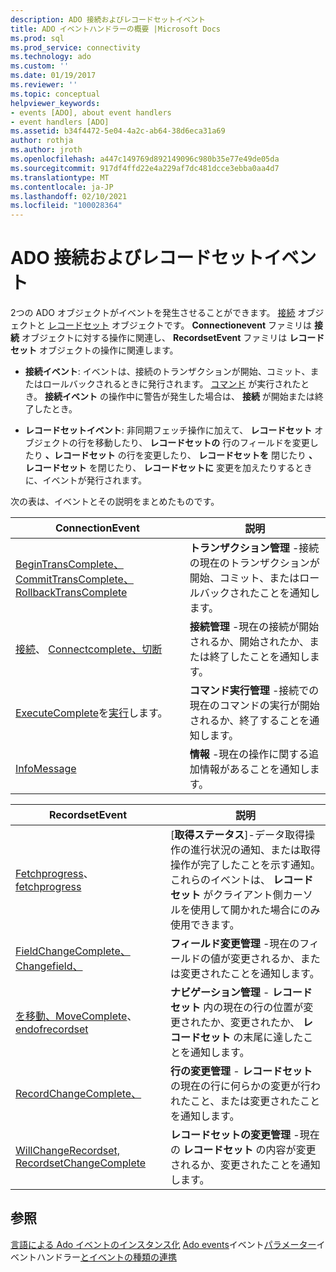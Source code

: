 ```yaml
---
description: ADO 接続およびレコードセットイベント
title: ADO イベントハンドラーの概要 |Microsoft Docs
ms.prod: sql
ms.prod_service: connectivity
ms.technology: ado
ms.custom: ''
ms.date: 01/19/2017
ms.reviewer: ''
ms.topic: conceptual
helpviewer_keywords:
- events [ADO], about event handlers
- event handlers [ADO]
ms.assetid: b34f4472-5e04-4a2c-ab64-38d6eca31a69
author: rothja
ms.author: jroth
ms.openlocfilehash: a447c149769d892149096c980b35e77e49de05da
ms.sourcegitcommit: 917df4ffd22e4a229af7dc481dcce3ebba0aa4d7
ms.translationtype: MT
ms.contentlocale: ja-JP
ms.lasthandoff: 02/10/2021
ms.locfileid: "100028364"
---
```

# <a name="ado-connection-and-recordset-events"></a>ADO 接続およびレコードセットイベント
2つの ADO オブジェクトがイベントを発生させることができます。 [接続](../../reference/ado-api/connection-object-ado.md) オブジェクトと [レコードセット](../../reference/ado-api/recordset-object-ado.md) オブジェクトです。 **Connectionevent** ファミリは **接続** オブジェクトに対する操作に関連し、 **RecordsetEvent** ファミリは **レコードセット** オブジェクトの操作に関連します。

-   **接続イベント**: イベントは、接続のトランザクションが開始、コミット、またはロールバックされるときに発行されます。 [コマンド](../../reference/ado-api/command-object-ado.md) が実行されたとき。 **接続イベント** の操作中に警告が発生した場合は、 **接続** が開始または終了したとき。

-   **レコードセットイベント**: 非同期フェッチ操作に加えて、 **レコードセット** オブジェクトの行を移動したり、 **レコードセットの** 行のフィールドを変更したり **、レコードセット** の行を変更したり、 **レコードセットを** 閉じたり **、レコードセット** を閉じたり、 **レコードセットに** 変更を加えたりするときに、イベントが発行されます。

 次の表は、イベントとその説明をまとめたものです。

|ConnectionEvent|説明|
|---------------------|-----------------|
|[BeginTransComplete、CommitTransComplete、RollbackTransComplete](../../reference/ado-api/begintranscomplete-committranscomplete-and-rollbacktranscomplete-events-ado.md)|**トランザクション管理** -接続の現在のトランザクションが開始、コミット、またはロールバックされたことを通知します。|
|[接続](../../reference/ado-api/willconnect-event-ado.md)、 [Connectcomplete、切断](../../reference/ado-api/connectcomplete-and-disconnect-events-ado.md)|**接続管理** -現在の接続が開始されるか、開始されたか、または終了したことを通知します。|
|[ExecuteComplete](../../reference/ado-api/executecomplete-event-ado.md)を[実行](../../reference/ado-api/willexecute-event-ado.md)します。|**コマンド実行管理** -接続での現在のコマンドの実行が開始されるか、終了することを通知します。|
|[InfoMessage](../../reference/ado-api/infomessage-event-ado.md)|**情報** -現在の操作に関する追加情報があることを通知します。|

|RecordsetEvent|説明|
|--------------------|-----------------|
|[Fetchprogress](../../reference/ado-api/fetchprogress-event-ado.md)、 [fetchprogress](../../reference/ado-api/fetchcomplete-event-ado.md)|[**取得ステータス**]-データ取得操作の進行状況の通知、または取得操作が完了したことを示す通知。 これらのイベントは、 **レコードセット** がクライアント側カーソルを使用して開かれた場合にのみ使用できます。|
|[FieldChangeComplete、Changefield、](../../reference/ado-api/willchangefield-and-fieldchangecomplete-events-ado.md)|**フィールド変更管理** -現在のフィールドの値が変更されるか、または変更されたことを通知します。|
|[を移動、MoveComplete](../../reference/ado-api/willmove-and-movecomplete-events-ado.md)、 [endofrecordset](../../reference/ado-api/endofrecordset-event-ado.md)|**ナビゲーション管理** - **レコードセット** 内の現在の行の位置が変更されたか、変更されたか、 **レコードセット** の末尾に達したことを通知します。|
|[RecordChangeComplete、](../../reference/ado-api/willchangerecord-and-recordchangecomplete-events-ado.md)|**行の変更管理** - **レコードセット** の現在の行に何らかの変更が行われたこと、または変更されたことを通知します。|
|[WillChangeRecordset, RecordsetChangeComplete](../../reference/ado-api/willchangerecordset-and-recordsetchangecomplete-events-ado.md)|**レコードセットの変更管理** -現在の **レコードセット** の内容が変更されるか、変更されたことを通知します。|

## <a name="see-also"></a>参照
 [言語による Ado イベントのインスタンス化](./ado-event-instantiation-by-language.md) [Ado events](../../reference/ado-api/ado-events.md)イベント[パラメーター](./event-parameters.md)イベントハンドラー[とイベントの種類の](./types-of-events.md)[連携](./how-event-handlers-work-together.md)